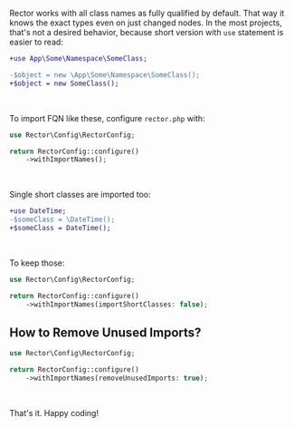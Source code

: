 Rector works with all class names as fully qualified by default. That way it knows the exact types even on just changed nodes. In the most projects, that's not a desired behavior, because short version with `use` statement is easier to read:

```diff
+use App\Some\Namespace\SomeClass;

-$object = new \App\Some\Namespace\SomeClass();
+$object = new SomeClass();
```

<br>

To import FQN like these, configure `rector.php` with:

```php
use Rector\Config\RectorConfig;

return RectorConfig::configure()
    ->withImportNames();
```

<br>

Single short classes are imported too:

```diff
+use DateTime;
-$someClass = \DateTime();
+$someClass = DateTime();
```

<br>

To keep those:

```php
use Rector\Config\RectorConfig;

return RectorConfig::configure()
    ->withImportNames(importShortClasses: false);
```


## How to Remove Unused Imports?

```php
use Rector\Config\RectorConfig;

return RectorConfig::configure()
    ->withImportNames(removeUnusedImports: true);
```

<br>

That's it. Happy coding!
